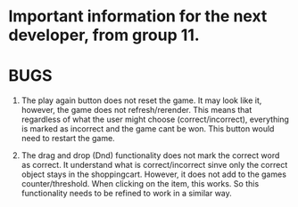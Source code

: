 # Important information for the next developer, from group 11.

# BUGS
1. The play again button does not reset the game. It may look like it, however, the game does not refresh/rerender. This means that regardless of what the user might choose (correct/incorrect), everything is marked as incorrect and the game cant be won. This button would need to restart the game.

2. The drag and drop (Dnd) functionality does not mark the correct word as correct. It understand what is correct/incorrect sinve only the correct object  stays in the shoppingcart. However, it does not add to the games counter/threshold. When clicking on the item, this works. So this functionality needs to be refined to work in a similar way.